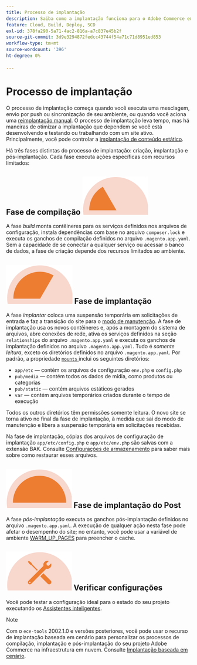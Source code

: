 ```yaml
---
title: Processo de implantação
description: Saiba como a implantação funciona para o Adobe Commerce em projetos de infraestrutura em nuvem.
feature: Cloud, Build, Deploy, SCD
exl-id: 378fa290-5a71-4ac2-816a-a7c837e45b2f
source-git-commit: 3d9e3294872fedcc43744f54a71c71d8951ed853
workflow-type: tm+mt
source-wordcount: '396'
ht-degree: 0%

---
```


# Processo de implantação

O processo de implantação começa quando você executa uma mesclagem, envio por push ou sincronização de seu ambiente, ou quando você aciona uma [reimplantação manual](../dev-tools/cloud-cli-overview.md#redeploy-the-environment). O processo de implantação leva tempo, mas há maneiras de otimizar a implantação que dependem se você está desenvolvendo e testando ou trabalhando com um site ativo. Principalmente, você pode controlar a [implantação de conteúdo estático](static-content.md).

Há três fases distintas do processo de implantação: criação, implantação e pós-implantação. Cada fase executa ações específicas com recursos limitados:

## Fase de compilação ![Fase de compilação](../../assets/status-build.png)

A fase _build_ monta contêineres para os serviços definidos nos arquivos de configuração, instala dependências com base no arquivo `composer.lock` e executa os ganchos de compilação definidos no arquivo `.magento.app.yaml`. Sem a capacidade de se conectar a qualquer serviço ou acessar o banco de dados, a fase de criação depende dos recursos limitados ao ambiente.

## ![Fase de implantação](../../assets/status-deploy.png) Fase de implantação

A fase _implantar_ coloca uma suspensão temporária em solicitações de entrada e faz a transição do site para o [modo de manutenção](https://experienceleague.adobe.com/docs/commerce-operations/configuration-guide/setup/application-modes.html). A fase de implantação usa os novos contêineres e, após a montagem do sistema de arquivos, abre conexões de rede, ativa os serviços definidos na seção `relationships` do arquivo `.magento.app.yaml` e executa os ganchos de implantação definidos no arquivo `.magento.app.yaml`. Tudo é _somente leitura_, exceto os diretórios definidos no arquivo `.magento.app.yaml`. Por padrão, a propriedade [`mounts` ](../application/properties.md#mounts) inclui os seguintes diretórios:

- `app/etc` — contém os arquivos de configuração `env.php` e `config.php`
- `pub/media` — contém todos os dados de mídia, como produtos ou categorias
- `pub/static` — contém arquivos estáticos gerados
- `var` — contém arquivos temporários criados durante o tempo de execução

Todos os outros diretórios têm permissões somente leitura. O novo site se torna ativo no final da fase de implantação, à medida que sai do modo de manutenção e libera a suspensão temporária em solicitações recebidas.

Na fase de implantação, cópias dos arquivos de configuração de implantação `app/etc/config.php` e `app/etc/env.php` são salvas com a extensão BAK. Consulte [Configurações de armazenamento](../store/store-settings.md#restore-configuration-files) para saber mais sobre como restaurar esses arquivos.

## ![Fase de implantação do Post](../../assets/status-post-deploy.png) Fase de implantação do Post

A fase _pós-implantação_ executa os ganchos pós-implantação definidos no arquivo `.magento.app.yaml`. A execução de qualquer ação nesta fase pode afetar o desempenho do site; no entanto, você pode usar a variável de ambiente [WARM_UP_PAGES](../environment/variables-post-deploy.md#warmuppages) para preencher o cache.

## ![Verificar estado](../../assets/status-verify.png) Verificar configurações

Você pode testar a configuração ideal para o estado do seu projeto executando os [Assistentes inteligentes](smart-wizards.md).

>[!NOTE]
>
>Com o `ece-tools` 2002.1.0 e versões posteriores, você pode usar o recurso de implantação baseada em cenário para personalizar os processos de compilação, implantação e pós-implantação do seu projeto Adobe Commerce na infraestrutura em nuvem. Consulte [Implantação baseada em cenário](scenario-based.md).
